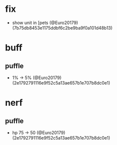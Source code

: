 # fix

* show unit in [pets (@Euro20179) (7b75db8453e1175ddbf6c2be9ba9f0a101d48b13)


# buff

## puffle

* 1% -> 5% (@Euro20179) (2e1792791116e9f52c5a13ae657b1e707b8dc0e1)


# nerf

## puffle

* hp 75 -> 50 (@Euro20179) (2e1792791116e9f52c5a13ae657b1e707b8dc0e1)


